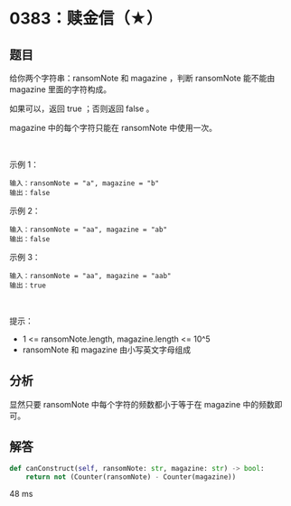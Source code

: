 # 0383：赎金信（★）


## 题目

给你两个字符串：ransomNote 和 magazine ，判断 ransomNote 能不能由 magazine 里面的字符构成。

如果可以，返回 true ；否则返回 false 。

magazine 中的每个字符只能在 ransomNote 中使用一次。

 

示例 1：

	输入：ransomNote = "a", magazine = "b"
	输出：false

示例 2：

	输入：ransomNote = "aa", magazine = "ab"
	输出：false

示例 3：

	输入：ransomNote = "aa", magazine = "aab"
	输出：true
 

提示：
- 1 <= ransomNote.length, magazine.length <= 10^5
- ransomNote 和 magazine 由小写英文字母组成

 

## 分析

显然只要 ransomNote 中每个字符的频数都小于等于在 magazine 中的频数即可。

## 解答

```python
def canConstruct(self, ransomNote: str, magazine: str) -> bool:
    return not (Counter(ransomNote) - Counter(magazine))
```
48 ms

